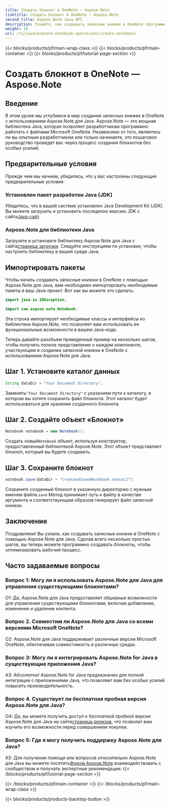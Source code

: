 ```yaml
---
title: Создать блокнот в OneNote — Aspose.Note
linktitle: Создать блокнот в OneNote — Aspose.Note
second_title: Aspose.Note Java API
description: Узнайте, как создавать записные книжки в OneNote программным способом с помощью Aspose.Note для Java. Оптимизируйте свой рабочий процесс с помощью этого пошагового руководства.
weight: 18
url: /ru/java/onenote-notebook-operations/create-notebook/
---
```


{{< blocks/products/pf/main-wrap-class >}}
{{< blocks/products/pf/main-container >}}
{{< blocks/products/pf/tutorial-page-section >}}

# Создать блокнот в OneNote — Aspose.Note

## Введение

В этом уроке мы углубимся в мир создания записных книжек в OneNote с использованием Aspose.Note для Java. Aspose.Note — это мощная библиотека Java, которая позволяет разработчикам программно работать с файлами Microsoft OneNote. Независимо от того, являетесь ли вы опытным разработчиком или только начинаете, это пошаговое руководство проведет вас через процесс создания блокнотов без особых усилий.

## Предварительные условия

Прежде чем мы начнем, убедитесь, что у вас настроены следующие предварительные условия:

### Установлен пакет разработки Java (JDK)

Убедитесь, что в вашей системе установлен Java Development Kit (JDK). Вы можете загрузить и установить последнюю версию JDK с сайта[Java-сайт](https://www.oracle.com/java/technologies/javase-jdk15-downloads.html).

### Aspose.Note для библиотеки Java

 Загрузите и установите библиотеку Aspose.Note для Java с сайта[страница загрузки](https://releases.aspose.com/note/java/). Следуйте инструкциям по установке, чтобы настроить библиотеку в вашей среде Java.

## Импортировать пакеты

Чтобы начать создавать записные книжки в OneNote с помощью Aspose.Note для Java, вам необходимо импортировать необходимые пакеты в ваш Java-проект. Вот как вы можете это сделать:

```java
import java.io.IOException;

import com.aspose.note.Notebook;
```

Эта строка импортирует необходимые классы и интерфейсы из библиотеки Aspose.Note, что позволяет вам использовать ее функциональные возможности в вашем Java-коде.

Теперь давайте разобьем приведенный пример на несколько шагов, чтобы получить полное представление о каждом компоненте, участвующем в создании записной книжки в OneNote с использованием Aspose.Note для Java.

## Шаг 1. Установите каталог данных

```java
String dataDir = "Your Document Directory";
```

 Заменять`"Your Document Directory"` с указанием пути к каталогу, в котором вы хотите сохранить файл блокнота. Этот каталог будет использоваться для хранения созданного блокнота.

## Шаг 2. Создайте объект «Блокнот»

```java
Notebook notebook = new Notebook();
```

 Создать новый`Notebook` объект, используя конструктор, предоставленный библиотекой Aspose.Note. Этот объект представляет блокнот, который вы будете создавать.

## Шаг 3. Сохраните блокнот

```java
notebook.save(dataDir + "CreatandSaveANotebook.onetoc2");
```

 Сохраните созданный блокнот в указанную директорию с нужным именем файла.`save` Метод принимает путь к файлу в качестве аргумента и соответствующим образом генерирует файл записной книжки.

## Заключение

Поздравляем! Вы узнали, как создавать записные книжки в OneNote с помощью Aspose.Note для Java. Сделав всего несколько простых шагов, вы теперь можете программно создавать блокноты, чтобы оптимизировать рабочий процесс.

## Часто задаваемые вопросы

### Вопрос 1: Могу ли я использовать Aspose.Note для Java для управления существующими блокнотами?

О1: Да, Aspose.Note для Java предоставляет обширные возможности для управления существующими блокнотами, включая добавление, изменение и удаление контента.

### Вопрос 2. Совместим ли Aspose.Note для Java со всеми версиями Microsoft OneNote?

О2: Aspose.Note для Java поддерживает различные версии Microsoft OneNote, обеспечивая совместимость в различных средах.

### Вопрос 3: Могу ли я интегрировать Aspose.Note for Java в существующие приложения Java?

А3: Абсолютно! Aspose.Note for Java предназначен для полной интеграции с приложениями Java, что позволяет вам без особых усилий повысить производительность.

### Вопрос 4. Существует ли бесплатная пробная версия Aspose.Note для Java?

 О4: Да, вы можете получить доступ к бесплатной пробной версии Aspose.Note для Java на сайте[страница релизов](https://releases.aspose.com/), что позволит вам изучить его возможности перед совершением покупки.

### Вопрос 5: Где я могу получить поддержку Aspose.Note для Java?

 A5: Для получения помощи или вопросов относительно Aspose.Note для Java вы можете посетить[Форум Aspose.Note](https://forum.aspose.com/c/note/28) взаимодействовать с сообществом и получать экспертные рекомендации.
{{< /blocks/products/pf/tutorial-page-section >}}

{{< /blocks/products/pf/main-container >}}
{{< /blocks/products/pf/main-wrap-class >}}

{{< blocks/products/products-backtop-button >}}
